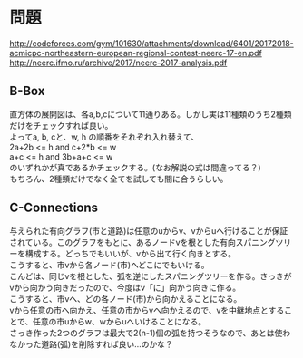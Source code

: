 # 問題
<http://codeforces.com/gym/101630/attachments/download/6401/20172018-acmicpc-northeastern-european-regional-contest-neerc-17-en.pdf>
<http://neerc.ifmo.ru/archive/2017/neerc-2017-analysis.pdf>

## B-Box
直方体の展開図は、各a,b,cについて11通りある。しかし実は11種類のうち2種類だけをチェックすれば良い。  
よってa, b, cと、w, h の順番をそれぞれ入れ替えて、  
2a+2b <= h  and  c+2*b <= w  
a+c <= h and 3b+a+c <= w  
のいずれかが真であるかチェックする。(なお解説の式は間違ってる？)  
もちろん、2種類だけでなく全てを試しても間に合うらしい。  

## C-Connections
与えられた有向グラフ(市と道路)は任意のuからv、vからuへ行けることが保証されている。このグラフをもとに、あるノードvを根とした有向スパニングツリーを構成する。どっちでもいいが、vから出て行く向きとする。  
こうすると、市vから各ノード(市)へどこにでもいける。  
こんどは、同じvを根とした、弧を逆にしたスパニングツリーを作る。さっきがvから向かう向きだったので、今度はv「に」向かう向きに作る。  
こうすると、市vへ、どの各ノード(市)から向かえることになる。  
vから任意の市へ向かえ、任意の市からvへ向かえるので、vを中継地点とすることで、任意の市uからw、wからuへいけることになる。  
さっき作った2つのグラフは最大で2(n-1)個の弧を持つそうなので、あとは使わなかった道路(弧)を削除すれば良い...のかな？

